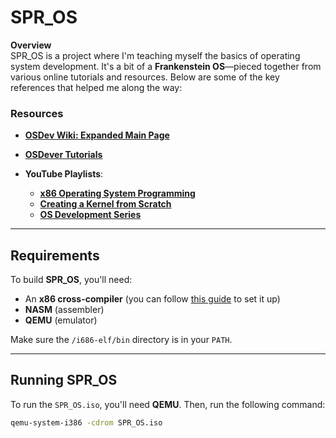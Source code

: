 # SPR_OS

**Overview**  
SPR_OS is a project where I'm teaching myself the basics of operating system development. It's a bit of a **Frankenstein OS**—pieced together from various online tutorials and resources. Below are some of the key references that helped me along the way:

### Resources
- **[OSDev Wiki: Expanded Main Page](https://wiki.osdev.org/Expanded_Main_Page)**
- **[OSDever Tutorials](http://www.osdever.net/tutorials/)**

- **YouTube Playlists**:
  - **[x86 Operating System Programming](https://youtube.com/playlist?list=PL2EF13wm-hWAglI8rRbdsCPq_wRpYvQQy)**
  - **[Creating a Kernel from Scratch](https://youtube.com/playlist?list=PLFjM7v6KGMpiH2G-kT781ByCNC_0pKpPN)**
  - **[OS Development Series](https://youtube.com/playlist?list=PLm3B56ql_akNcvH8vvJRYOc7TbYhRs19M)**

---

## Requirements

To build **SPR_OS**, you'll need:

- An **x86 cross-compiler** (you can follow [this guide](https://www.youtube.com/watch?v=EpFUzjYehxs) to set it up)
- **NASM** (assembler)
- **QEMU** (emulator)

Make sure the `/i686-elf/bin` directory is in your `PATH`.

---

## Running SPR_OS

To run the `SPR_OS.iso`, you'll need **QEMU**. Then, run the following command:

```bash
qemu-system-i386 -cdrom SPR_OS.iso
